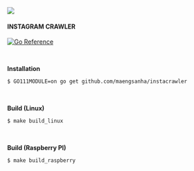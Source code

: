 <img src="https://lh5.googleusercontent.com/proxy/r5D7LX7gbvXfuJU1SFAfCM1SerPt0KcBvR_R0qpXO_fsa39nwCKhyGE0UQbFP99XpSMRuPWrckLRnkoU747FW6EHY1_Gqf1xzhXYhJnIqIHizuhbBX3fh0sgdxbpIwJrDtC9g-uELzM-xYNfiw=s0-d">

#### INSTAGRAM CRAWLER

[![Go Reference](https://pkg.go.dev/badge/github.com/joshua-dev/instacrawler.svg)](https://pkg.go.dev/github.com/joshua-dev/instacrawler)

<br>

**Installation**

```bash
$ GO111MODULE=on go get github.com/maengsanha/instacrawler
```

<br>

**Build (Linux)**

```bash
$ make build_linux
```

<br>

**Build (Raspberry PI)**

```bash
$ make build_raspberry
```
